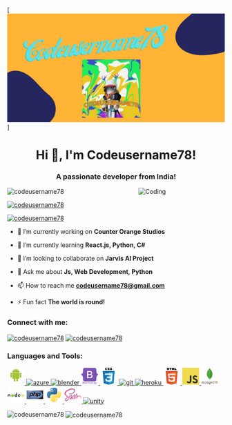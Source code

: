 [![MasterHead](Codeusername78.png)]
<h1 align="center">Hi 👋, I'm Codeusername78!</h1>
<h3 align="center">A passionate developer from India!</h3>
<img align = "right" alt = "Coding" width = "200" src = "https://th.bing.com/th/id/OIP.zdaSpxoPHv8DaosKuhtu5wHaGE?w=233&h=191&c=7&r=0&o=5&dpr=1.5&pid=1.7">

<p align="left"> <img src="https://komarev.com/ghpvc/?username=codeusername78&label=Profile%20views&color=0e75b6&style=flat" alt="codeusername78" /> </p>

<p align="left"> <a href="https://github.com/ryo-ma/github-profile-trophy"><img src="https://github-profile-trophy.vercel.app/?username=codeusername78" alt="codeusername78" /></a> </p>

<p align="left"> <a href="https://twitter.com/codeusername78" target="blank"><img src="https://img.shields.io/twitter/follow/codeusername78?logo=twitter&style=for-the-badge" alt="codeusername78" /></a> </p>

- 🔭 I’m currently working on **Counter Orange Studios**

- 🌱 I’m currently learning **React.js, Python, C#**

- 👯 I’m looking to collaborate on **Jarvis AI Project**

- 💬 Ask me about **Js, Web Development, Python**

- 📫 How to reach me **codeusername78@gmail.com**

- ⚡ Fun fact **The world is round!**

<h3 align="left">Connect with me:</h3>
<p align="left">
<a href="https://twitter.com/codeusername78" target="blank"><img align="center" src="https://raw.githubusercontent.com/rahuldkjain/github-profile-readme-generator/master/src/images/icons/Social/twitter.svg" alt="codeusername78" height="30" width="40" /></a>
<a href="https://www.youtube.com/c/codeusername78" target="blank"><img align="center" src="https://raw.githubusercontent.com/rahuldkjain/github-profile-readme-generator/master/src/images/icons/Social/youtube.svg" alt="codeusername78" height="30" width="40" /></a>
</p>

<h3 align="left">Languages and Tools:</h3>
<p align="left"> <a href="https://developer.android.com" target="_blank" rel="noreferrer"> <img src="https://raw.githubusercontent.com/devicons/devicon/master/icons/android/android-original-wordmark.svg" alt="android" width="40" height="40"/> </a> <a href="https://azure.microsoft.com/en-in/" target="_blank" rel="noreferrer"> <img src="https://www.vectorlogo.zone/logos/microsoft_azure/microsoft_azure-icon.svg" alt="azure" width="40" height="40"/> </a> <a href="https://www.blender.org/" target="_blank" rel="noreferrer"> <img src="https://download.blender.org/branding/community/blender_community_badge_white.svg" alt="blender" width="40" height="40"/> </a> <a href="https://getbootstrap.com" target="_blank" rel="noreferrer"> <img src="https://raw.githubusercontent.com/devicons/devicon/master/icons/bootstrap/bootstrap-plain-wordmark.svg" alt="bootstrap" width="40" height="40"/> </a> <a href="https://www.w3schools.com/css/" target="_blank" rel="noreferrer"> <img src="https://raw.githubusercontent.com/devicons/devicon/master/icons/css3/css3-original-wordmark.svg" alt="css3" width="40" height="40"/> </a> <a href="https://git-scm.com/" target="_blank" rel="noreferrer"> <img src="https://www.vectorlogo.zone/logos/git-scm/git-scm-icon.svg" alt="git" width="40" height="40"/> </a> <a href="https://heroku.com" target="_blank" rel="noreferrer"> <img src="https://www.vectorlogo.zone/logos/heroku/heroku-icon.svg" alt="heroku" width="40" height="40"/> </a> <a href="https://www.w3.org/html/" target="_blank" rel="noreferrer"> <img src="https://raw.githubusercontent.com/devicons/devicon/master/icons/html5/html5-original-wordmark.svg" alt="html5" width="40" height="40"/> </a> <a href="https://developer.mozilla.org/en-US/docs/Web/JavaScript" target="_blank" rel="noreferrer"> <img src="https://raw.githubusercontent.com/devicons/devicon/master/icons/javascript/javascript-original.svg" alt="javascript" width="40" height="40"/> </a> <a href="https://www.mongodb.com/" target="_blank" rel="noreferrer"> <img src="https://raw.githubusercontent.com/devicons/devicon/master/icons/mongodb/mongodb-original-wordmark.svg" alt="mongodb" width="40" height="40"/> </a> <a href="https://nodejs.org" target="_blank" rel="noreferrer"> <img src="https://raw.githubusercontent.com/devicons/devicon/master/icons/nodejs/nodejs-original-wordmark.svg" alt="nodejs" width="40" height="40"/> </a> <a href="https://www.php.net" target="_blank" rel="noreferrer"> <img src="https://raw.githubusercontent.com/devicons/devicon/master/icons/php/php-original.svg" alt="php" width="40" height="40"/> </a> <a href="https://www.python.org" target="_blank" rel="noreferrer"> <img src="https://raw.githubusercontent.com/devicons/devicon/master/icons/python/python-original.svg" alt="python" width="40" height="40"/> </a> <a href="https://sass-lang.com" target="_blank" rel="noreferrer"> <img src="https://raw.githubusercontent.com/devicons/devicon/master/icons/sass/sass-original.svg" alt="sass" width="40" height="40"/> </a> <a href="https://unity.com/" target="_blank" rel="noreferrer"> <img src="https://www.vectorlogo.zone/logos/unity3d/unity3d-icon.svg" alt="unity" width="40" height="40"/> </a> </p>

<p><img align="left" src="https://github-readme-stats.vercel.app/api/top-langs?username=codeusername78&show_icons=true&locale=en&layout=compact" alt="codeusername78" /></p>

<p>&nbsp;<img align="center" src="https://github-readme-stats.vercel.app/api?username=codeusername78&show_icons=true&locale=en" alt="codeusername78" /></p>
